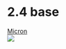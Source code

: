 # 2.4 base

[Micron](https://github.com/PrintersForAnts/Micron)\
![](<../.gitbook/assets/image (8).png>)

